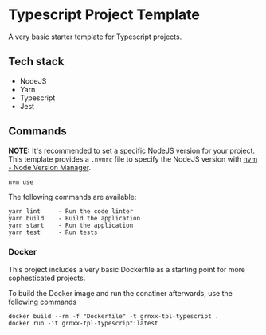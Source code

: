# Typescript Project Template

A very basic starter template for Typescript projects.

## Tech stack

- NodeJS
- Yarn
- Typescript
- Jest

## Commands

**NOTE:** It's recommended to set a specific NodeJS version for your project. This template provides a ```.nvmrc``` file to specify the NodeJS version with [nvm - Node Version Manager](https://github.com/nvm-sh/nvm).

```
nvm use
```

The following commands are available:

```
yarn lint     - Run the code linter
yarn build    - Build the application
yarn start    - Run the application
yarn test     - Run tests
```

### Docker
This project includes a very basic Dockerfile as a starting point for more sophesticated projects. 

To build the Docker image and run the conatiner afterwards, use the following commands

```
docker build --rm -f "Dockerfile" -t grnxx-tpl-typescript .
docker run -it grnxx-tpl-typescript:latest
```